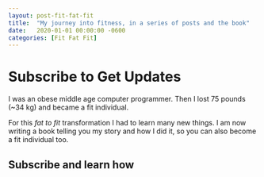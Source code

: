 ```yaml
---
layout: post-fit-fat-fit
title:  "My journey into fitness, in a series of posts and the book"
date:   2020-01-01 00:00:00 -0600
categories: [Fit Fat Fit]
---
```


# Subscribe to Get Updates 
I was an obese middle age computer programmer. Then I lost 75 pounds (~34 kg) and became a fit individual.

For this *fat to fit* transformation I had to learn many new things. I am now writing a book telling you my story and how I did it, so you can also become a fit individual too.

## Subscribe and learn how

<script async data-uid="eb1d5e64ee" src="https://lupoai.ck.page/eb1d5e64ee/index.js"></script>
